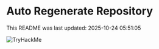 # Auto Regenerate Repository

This README was last updated: 2025-10-24 05:51:05

 ![TryHackMe](https://tryhackme.com/badge/533634)